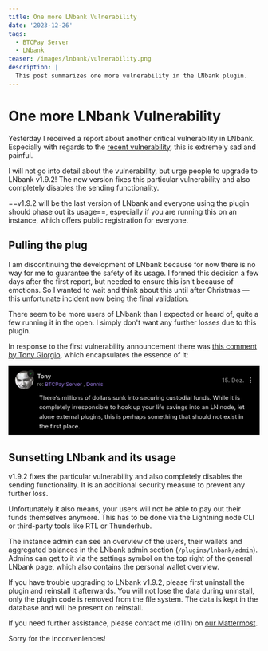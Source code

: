 ```yaml
---
title: One more LNbank Vulnerability
date: '2023-12-26'
tags:
  - BTCPay Server
  - LNbank
teaser: /images/lnbank/vulnerability.png
description: |
  This post summarizes one more vulnerability in the LNbank plugin.
---
```

# One more LNbank Vulnerability

Yesterday I received a report about another critical vulnerability in LNbank.
Especially with regards to the [recent vulnerability](/lnbank-vulnerability-recap.html), this is extremely sad and painful.

I will not go into detail about the vulnerability, but urge people to upgrade to LNbank v1.9.2!
The new version fixes this particular vulnerability and also completely disables the sending functionality.

==v1.9.2 will be the last version of LNbank and everyone using the plugin should phase out its usage==, especially if you are running this on an instance, which offers public registration for everyone.

## Pulling the plug

I am discontinuing the development of LNbank because for now there is no way for me to guarantee the safety of its usage.
I formed this decision a few days after the first report, but needed to ensure this isn't because of emotions.
So I wanted to wait and think about this until after Christmas — this unfortunate incident now being the final validation.

There seem to be more users of LNbank than I expected or heard of, quite a few running it in the open.
I simply don't want any further losses due to this plugin.

In response to the first vulnerability announcement there was [this comment by Tony Giorgio](https://njump.me/nevent1qqstmqawxhvt5hs6thlvs9cuv40hz73ks73de7dnk6du7y7w3zfxnfgppemhxue69uhkummn9ekx7mp0qgs9hejyd252x8q3kw6980ud4lymx3hlx2x3lgg6p7sz58nyv8m2nvgrqsqqqqqpc8dtup), which encapsulates the essence of it:

[![There's millions of dollars sunk into securing custodial funds. While it is completely irresponsible to hook up your life savings into an LN node, let alone external plugins, this is perhaps something that should not exist in the first place.](/images/lnbank/vulnerability-2.png)](https://njump.me/nevent1qqstmqawxhvt5hs6thlvs9cuv40hz73ks73de7dnk6du7y7w3zfxnfgppemhxue69uhkummn9ekx7mp0qgs9hejyd252x8q3kw6980ud4lymx3hlx2x3lgg6p7sz58nyv8m2nvgrqsqqqqqpc8dtup)

## Sunsetting LNbank and its usage

v1.9.2 fixes the particular vulnerability and also completely disables the sending functionality.
It is an additional security measure to prevent any further loss.

Unfortunately it also means, your users will not be able to pay out their funds themselves anymore.
This has to be done via the Lightning node CLI or third-party tools like RTL or Thunderhub.

The instance admin can see an overview of the users, their wallets and aggregated balances in the LNbank admin section (`/plugins/lnbank/admin`).
Admins can get to it via the settings symbol on the top right of the general LNbank page, which also contains the personal wallet overview.

If you have trouble upgrading to LNbank v1.9.2, please first uninstall the plugin and reinstall it afterwards.
You will not lose the data during uninstall, only the plugin code is removed from the file system.
The data is kept in the database and will be present on reinstall.

If you need further assistance, please contact me (d11n) on [our Mattermost](htps://chat.btcpayserver.org).

Sorry for the inconveniences!

